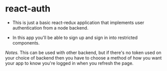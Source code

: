 # react-auth

* This is just a basic react-redux application that implements user authentication from a node backend.

* In this app you'll be able to sign up and sign in into restricted components.

_Notes._ This can be used with other backend, but if there's no token used on your choice of backend then you have 
to choose a method of how you want your app to know you're logged in when you refresh the page.
